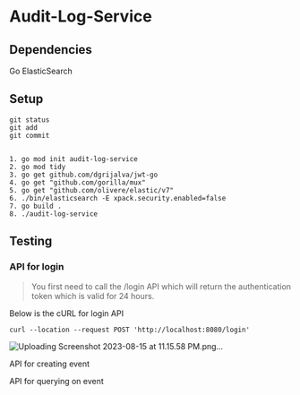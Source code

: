 # Audit-Log-Service

## Dependencies

Go 
ElasticSearch

## Setup

```
git status
git add
git commit


1. go mod init audit-log-service
2. go mod tidy
3. go get github.com/dgrijalva/jwt-go
4. go get "github.com/gorilla/mux"
5. go get "github.com/olivere/elastic/v7"
6. ./bin/elasticsearch -E xpack.security.enabled=false
7. go build .
8. ./audit-log-service
```
   

## Testing

### API for login

> You first need to call the /login API which will return the authentication token which is valid for 24 hours.

Below is the cURL for login API

```curl --location --request POST 'http://localhost:8080/login'```

![Uploading Screenshot 2023-08-15 at 11.15.58 PM.png…]()

API for creating event


API for querying on event

